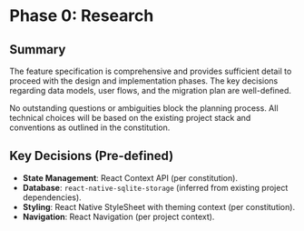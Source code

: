 # Phase 0: Research

## Summary

The feature specification is comprehensive and provides sufficient detail to proceed with the design and implementation phases. The key decisions regarding data models, user flows, and the migration plan are well-defined.

No outstanding questions or ambiguities block the planning process. All technical choices will be based on the existing project stack and conventions as outlined in the constitution.

## Key Decisions (Pre-defined)

- **State Management**: React Context API (per constitution).
- **Database**: `react-native-sqlite-storage` (inferred from existing project dependencies).
- **Styling**: React Native StyleSheet with theming context (per constitution).
- **Navigation**: React Navigation (per project context).
